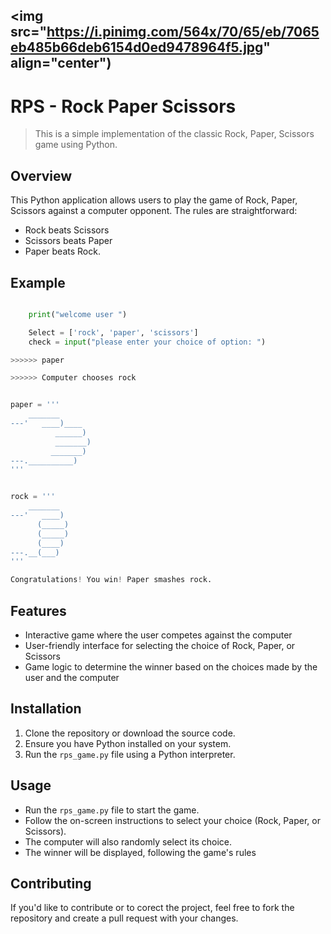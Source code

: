 <img src="https://i.pinimg.com/564x/70/65/eb/7065eb485b66deb6154d0ed9478964f5.jpg" align="center")
---
# RPS - Rock Paper Scissors


> This is a simple implementation of the classic Rock, Paper, Scissors game using Python.

## Overview

This Python application allows users to play the game of Rock, Paper, Scissors against a computer opponent. 
The rules are straightforward: 
* Rock beats Scissors 
* Scissors beats Paper  
* Paper beats Rock.

## Example

```python

    print("welcome user ")

    Select = ['rock', 'paper', 'scissors']
    check = input("please enter your choice of option: ")

>>>>>> paper

>>>>>> Computer chooses rock


paper = '''
    _______
---'   ____)____
          ______)
          _______)
         _______)
---.__________)
'''


rock = '''
    _______
---'   ____)
      (_____)
      (_____)
      (____)
---.__(___)
'''

Congratulations! You win! Paper smashes rock.
```


## Features

- Interactive game where the user competes against the computer
- User-friendly interface for selecting the choice of Rock, Paper, or Scissors
- Game logic to determine the winner based on the choices made by the user and the computer

## Installation

1. Clone the repository or download the source code.
2. Ensure you have Python installed on your system.
3. Run the `rps_game.py` file using a Python interpreter.

## Usage

- Run the `rps_game.py` file to start the game.
- Follow the on-screen instructions to select your choice (Rock, Paper, or Scissors).
- The computer will also randomly select its choice.
- The winner will be displayed, following the game's rules


## Contributing

If you'd like to contribute or to corect the project, feel free to fork the repository and create a pull request with your changes.





